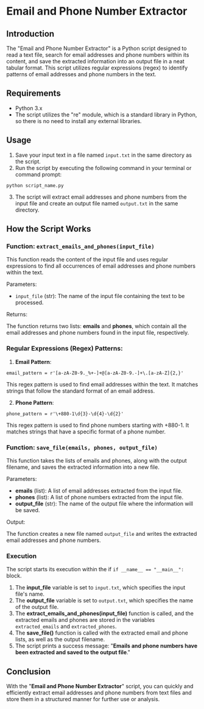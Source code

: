 # Email and Phone Number Extractor

## Introduction

The "Email and Phone Number Extractor" is a Python script designed to read a text file, search for email addresses and phone numbers within its content, and save the extracted information into an output file in a neat tabular format. This script utilizes regular expressions (regex) to identify patterns of email addresses and phone numbers in the text.

## Requirements

- Python 3.x
- The script utilizes the "re" module, which is a standard library in Python, so there is no need to install any external libraries.

## Usage

1. Save your input text in a file named `input.txt` in the same directory as the script.
2. Run the script by executing the following command in your terminal or command prompt:

```
python script_name.py
```

3. The script will extract email addresses and phone numbers from the input file and create an output file named `output.txt` in the same directory.

## How the Script Works

### Function: `extract_emails_and_phones(input_file)`

This function reads the content of the input file and uses regular expressions to find all occurrences of email addresses and phone numbers within the text.

Parameters:

- `input_file` (str): The name of the input file containing the text to be processed.

Returns:

The function returns two lists: **emails** and **phones**, which contain all the email addresses and phone numbers found in the input file, respectively.

### Regular Expressions (Regex) Patterns:

1. **Email Pattern**:

```
email_pattern = r'[a-zA-Z0-9._%+-]+@[a-zA-Z0-9.-]+\.[a-zA-Z]{2,}'
```

This regex pattern is used to find email addresses within the text. It matches strings that follow the standard format of an email address.

2. **Phone Pattern**:

```
phone_pattern = r'\+880-1\d{3}-\d{4}-\d{2}'
```

This regex pattern is used to find phone numbers starting with +880-1. It matches strings that have a specific format of a phone number.

### Function: `save_file(emails, phones, output_file)`

This function takes the lists of emails and phones, along with the output filename, and saves the extracted information into a new file.

Parameters:

- **emails** (list): A list of email addresses extracted from the input file.
- **phones** (list): A list of phone numbers extracted from the input file.
- **output_file** (str): The name of the output file where the information will be saved.

Output:

The function creates a new file named `output_file` and writes the extracted email addresses and phone numbers.

### Execution

The script starts its execution within the if `if __name__ == "__main__":` block.

1. The **input_file** variable is set to `input.txt`, which specifies the input file's name.
2. The **output_file** variable is set to `output.txt`, which specifies the name of the output file.
3. The **extract_emails_and_phones(input_file)** function is called, and the extracted emails and phones are stored in the variables `extracted_emails` and `extracted_phones`.
4. The **save_file()** function is called with the extracted email and phone lists, as well as the output filename.
5. The script prints a success message: "**Emails and phone numbers have been extracted and saved to the output file**."

## Conclusion

With the "**Email and Phone Number Extractor**" script, you can quickly and efficiently extract email addresses and phone numbers from text files and store them in a structured manner for further use or analysis.

